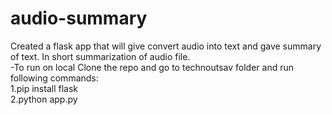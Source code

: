 # audio-summary
Created a flask app that will give convert audio into text and gave summary of text. In short summarization of audio file.
<br>-To run on local Clone the repo and go to technoutsav folder and run following commands:<br/>
1.pip install flask
<br>2.python app.py

